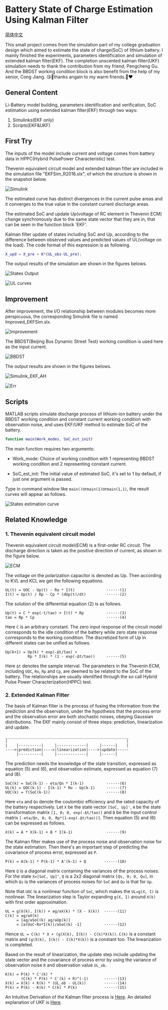 # Battery State of Charge Estimation Using Kalman Filter

[简体中文](./README_zh_CN.md)

This small project comes from the simulation part of my college graduation design which aimed to estimate the state of charge(SoC) of lithium battery. I mainly finished the experiments, parameters identification and simulation of extended kalman filter(EKF). The completion unscented kalman filter(UKF) simulation needs to thank the contribution from my friend, Pengcheng Gu. And the BBDST working condition block is also benefit from the help of my senior, Cong Jiang. 😘🔋thanks angain to my warm friends.🔋❤

## General Content

Li-Battery model building, parameters identification and verification, SoC estimation using extended kalman filter(EKF) through two ways:

1. Simulinks(EKF only)
2. Scripts(EKF&UKF)

## First Try

The inputs of the model include current and voltage comes from battery data in HPPC(Hybrid PulsePower Characteristic) test.

Thevenin equivalent circuit model and extended kalman filter are included in the simulation file "EKFSim_R2016.slx", of which the structure is shown in the snapshot below.

![Simulink](./imgs/simulink.jpg)

The estimated curve has distinct divergences in the current pulse areas and it converges to the true value in the constant current discharge areas.

The estimated SoC and update Up(voltage of RC element in Thevenin ECM) change synchronously due to the same state vector that they are in, that can be seen in the function block 'EKF'.

Kalman filter update of states including SoC and Up, according to the difference between observed values and predicted values of UL(voltage on the load). The code format of this expression is as following.  

```matlab
X_upd = X_pre + K*(UL_obs-UL_pre);
```

The output results of the simulation are shown in the figures belows.

![States Output](./imgs/SimOutput.jpg)

![UL curves](./imgs/UL.jpg)

## Improvement

After improvement, the I/O relationship between modules becomes more perspicuous, the corresponding Simulink file is named Improved_EKFSim.slx.

![Improvement](./imgs/ImprovedSim.jpg)

The BBDST(Beijing Bus Dynamic Street Test) working condition is used here as the input current.

![BBDST](./imgs/BBDST.jpg)

The output results are shown in the figures belows.

![Simulink_EKF_AH](./imgs/Simulink_EKF_AH.jpg)

![Err](./imgs/Error_EKF_AH.jpg)

## Scripts

MATLAB scripts simulate discharge process of lithium-ion battery under the BBDST working condition and constant current working condition with observation noise, and uses EKF/UKF method to estimate SoC of the battery.

```matlab
function main(Work_modes, SoC_est_init)
```

The main function requires two arguments:

- Work_mode: Choice of working condition with 1 representing BBDST working condition and 2 representing constant current.

- SoC_est_init: The initial value of estimated SoC, it's set to 1 by default, if just one argument is passed.

Type in command window like `main()`or`main(1)`or`main(1,1)`, the result curves will appear as follows.

![States estimation curve](./imgs/SimResult.jpg)

## Related Knowledge

### 1. Thevenin equivalent circuit model

Thevenin equivalent circuit model(ECM) is a first-order RC circuit. The discharge direction is taken as the positive direction of current, as shown in the figure below.

![ECM](./imgs/Thevenin_equivalent_circuit.jpg)

The voltage on the polarization capacitor is denoted as Up. Then according to KVL and KCL we get the following equations.

```
UL(t) = UOC - Up(t) - Ro * I(t)              ······(1)
I(t) = Up(t) / Rp - Cp * (dUp(t)/dt)         ······(2)
```

The solution of the differential equation (2) is as follows.

```
Up(t) = C * exp(-t/tao) + I(t) * Rp          ······(3)
tao = Rp * Cp                                ······(4)
```
Here `C` is an arbitrary constant. The zero input response of the circuit model corresponds to the idle condition of the battery while zero state response corresponds to the working condition. The discretized form of Up in different states can be unified as follows.

```
Up(k+1) = Up(k) * exp(-Δt/tao) + 
          Rp * I(k) * (1 - exp(-Δt/tao))     ······(5)
```

Here `Δt` denotes the sample interval. The parameters in the Thevenin ECM, including `UOC`, `Ro`, `Rp` and `Cp`, are deemed to be related to the SoC of the battery. The relationships are usually identified through the so call Hybrid Pulse Power Characterization(HPPC) test.

### 2. Extended Kalman Filter

The basis of Kalman filter is the process of fusing the information from the prediction and the observation, under the hypothesis that the process error and the observation error are both stochastic noises, obeying Gaussian distributions. The EKF mainly consist of three steps: prediction, linearization and update.

```
_______________________________________________________
|                                                     |
|    |----------|     |-------------|     |------|    |
---->|prediction|---->|linearization|---->|update|-----
     |----------|     |-------------|     |------|
```

The prediction needs the knowledge of the state transition, expressed as equation (5) and (6), and observation estimate, expressed as equation (7) and (8).

```
SoC(k) = SoC(k-1) - eta/Qn * I(k-1)          ······(6)
UL(k) = UOC(k-1) - I(k-1) * Ro - Up(k-1)     ······(7)
UOC(k) = f(SoC(k-1))                         ······(8)
```

Here `eta` and `Qn` denote the coulombic efficiency and the rated capacity of the battery respectively. Let `X` be the state vector `[SoC, Up]'`, `A` be the state transformation matrix `[1, 0; 0, exp(-Δt/tao)]` and `B` be the input control matrix `[-eta/Qn, 0; 0, Rp*(1-exp(-Δt/tao))]`. Then equation (5) and (6) can be expressed as follows.

```
X(k) = A * X(k-1) + B * I(k-1)               ······(9)
```

The Kalman filter makes use of the process noise and observation noise for the state estimation. Then there's an important step of predicting the covariance of process error, expressed as `P`.

```
P(k) = A(k-1) * P(k-1) * A'(k-1) + Q        ······(10)
```

Here `Q` is a diagonal matrix containing the variances of the process noises. For the state `X=[SoC, Up]'`, `Q` is a 2x2 diagonal matrix `[Qs, 0; 0, Qu]`, in which `Qs` is the variances of process noises for `SoC` and `Qu` is that for `Up`.

Note that `UOC` is a nonlinear function of `SoC`, which makes the `UL=g(X, I)` is nonlinear. The linearization step is Taylor expanding `g(X, I)` around `X(k)` with first order approximation.

```
UL = g(X(k), I(k)) + əg/əX(k) * (X - X(k))  ······(11)
C(k) = əg/əX(k)
     = [əg/əSoC(k) əg/əUp(k)]
     = [ə(UoC-Ro*I(k))/əSoC(k) -1]          ······(12)
```

Hence `UL = C(k) * X + (g(X(k), I(k)) - C(k)*X(k))`. `C(k)` is a constant matrix and `(g(X(k), I(k)) - C(k)*X(k))` is a constant too. The linearization is completed.

Based on the result of linearization, the update step include updating the state vector and the covariance of process error by using the variance of observation noise `R` and observation value `UL_ob`.

```
K(k) = P(k) * C'(k) * 
       (C(k) * P(k) * C'(k) + R)^(-1)       ······(13)
X(k) = X(k) + K(k) * (UL_ob - UL(k))        ······(14)
P(k) = P(k) - K(k) * C(k) * P(k)            ······(15)
```

An Intuitive Derivation of the Kalman filter process is [Here](https://courses.engr.illinois.edu/ece420/sp2017/UnderstandingKalmanFilter.pdf). An detailed explanation of UKF is [Here](https://www.cs.ubc.ca/~murphyk/Papers/Julier_Uhlmann_mar04.pdf).
